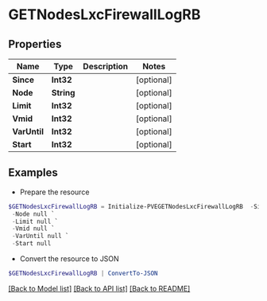 # GETNodesLxcFirewallLogRB
## Properties

Name | Type | Description | Notes
------------ | ------------- | ------------- | -------------
**Since** | **Int32** |  | [optional] 
**Node** | **String** |  | [optional] 
**Limit** | **Int32** |  | [optional] 
**Vmid** | **Int32** |  | [optional] 
**VarUntil** | **Int32** |  | [optional] 
**Start** | **Int32** |  | [optional] 

## Examples

- Prepare the resource
```powershell
$GETNodesLxcFirewallLogRB = Initialize-PVEGETNodesLxcFirewallLogRB  -Since null `
 -Node null `
 -Limit null `
 -Vmid null `
 -VarUntil null `
 -Start null
```

- Convert the resource to JSON
```powershell
$GETNodesLxcFirewallLogRB | ConvertTo-JSON
```

[[Back to Model list]](../README.md#documentation-for-models) [[Back to API list]](../README.md#documentation-for-api-endpoints) [[Back to README]](../README.md)

